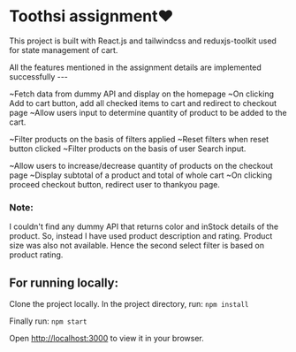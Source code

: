 # Toothsi assignment❤️

This project is built with React.js and tailwindcss and reduxjs-toolkit used for state management of cart.

All the features mentioned in the assignment details are implemented successfully ---

~Fetch data from dummy API and display on the homepage
~On clicking Add to cart button, add all checked items to cart and redirect to checkout page
~Allow users input to determine quantity of product to be added to the cart.

~Filter products on the basis of filters applied
~Reset filters when reset button clicked
~Filter products on the basis of user Search input.

~Allow users to increase/decrease quantity of products on the checkout page
~Display subtotal of a product and total of whole cart
~On clicking proceed checkout button, redirect user to thankyou page.

### Note: 
I couldn't find any dummy API that returns color and inStock details of the product.
So, instead I have used product description and rating.
Product size was also not available. Hence the second select filter is based on product rating.


## For running locally:

Clone the project locally.
In the project directory, run: `npm install`

Finally run: `npm start`

Open [http://localhost:3000](http://localhost:3000) to view it in your browser.



